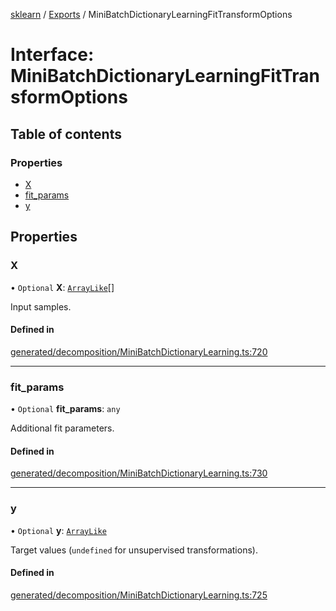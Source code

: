 [sklearn](../readme.md) / [Exports](../modules.md) / MiniBatchDictionaryLearningFitTransformOptions

# Interface: MiniBatchDictionaryLearningFitTransformOptions

## Table of contents

### Properties

- [X](MiniBatchDictionaryLearningFitTransformOptions.md#x)
- [fit\_params](MiniBatchDictionaryLearningFitTransformOptions.md#fit_params)
- [y](MiniBatchDictionaryLearningFitTransformOptions.md#y)

## Properties

### X

• `Optional` **X**: [`ArrayLike`](../modules.md#arraylike)[]

Input samples.

#### Defined in

[generated/decomposition/MiniBatchDictionaryLearning.ts:720](https://github.com/transitive-bullshit/scikit-learn-ts/blob/367336a/packages/sklearn/src/generated/decomposition/MiniBatchDictionaryLearning.ts#L720)

___

### fit\_params

• `Optional` **fit\_params**: `any`

Additional fit parameters.

#### Defined in

[generated/decomposition/MiniBatchDictionaryLearning.ts:730](https://github.com/transitive-bullshit/scikit-learn-ts/blob/367336a/packages/sklearn/src/generated/decomposition/MiniBatchDictionaryLearning.ts#L730)

___

### y

• `Optional` **y**: [`ArrayLike`](../modules.md#arraylike)

Target values (`undefined` for unsupervised transformations).

#### Defined in

[generated/decomposition/MiniBatchDictionaryLearning.ts:725](https://github.com/transitive-bullshit/scikit-learn-ts/blob/367336a/packages/sklearn/src/generated/decomposition/MiniBatchDictionaryLearning.ts#L725)
